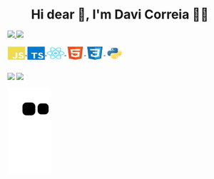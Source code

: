 <h1 align="center">Hi dear 👋, I'm Davi Correia 👨‍💻</h1>

 <div>
  <a href="https://github.com/DaviCorreia">
  <img height="180em" src="https://github-readme-stats.vercel.app/api?username=DaviCorreia&show_icons=true&theme=onedarkpro&include_all_commits=true&count_private=true"/>
  <img height="180em" src="https://github-readme-stats.vercel.app/api/top-langs/?username=DaviCorreia&layout=compact&langs_count=16&theme=dracula"/>
<div>
<div style="display: inline_block"><br>
  <img align="center" alt="Rafa-Js" height="30" width="40" src="https://raw.githubusercontent.com/devicons/devicon/master/icons/javascript/javascript-plain.svg">
  <img align="center" alt="Rafa-Ts" height="30" width="40" src="https://raw.githubusercontent.com/devicons/devicon/master/icons/typescript/typescript-plain.svg">
  <img align="center" alt="Rafa-React" height="30" width="40" src="https://raw.githubusercontent.com/devicons/devicon/master/icons/react/react-original.svg">
  <img align="center" alt="Rafa-HTML" height="30" width="40" src="https://raw.githubusercontent.com/devicons/devicon/master/icons/html5/html5-original.svg">
  <img align="center" alt="Rafa-CSS" height="30" width="40" src="https://raw.githubusercontent.com/devicons/devicon/master/icons/css3/css3-original.svg">
  <img align="center" alt="Rafa-Python" height="30" width="40" src="https://raw.githubusercontent.com/devicons/devicon/master/icons/python/python-original.svg">
</div>
  
  ##
 
<div> 
  
  <a href = "mailto: davi.correia@dcx.ufpb.br"><img src="https://img.shields.io/badge/-Gmail-%23333?style=for-the-badge&logo=gmail&logoColor=white" target="_blank"></a>
  <a href="https://www.linkedin.com/in/davi-correia-3a5b8114b/" target="_blank"><img src="https://img.shields.io/badge/-LinkedIn-%230077B5?style=for-the-badge&logo=linkedin&logoColor=white" target="_blank"></a> 
 
  ![Snake animation](https://github.com/rafaballerini/rafaballerini/blob/output/github-contribution-grid-snake.svg)
 
</div>

<!--<h3 align="center">Computer science student,enthusiast of the best web and mobile development technologies</h3>
<p align="left"> <img src="https://komarev.com/ghpvc/?username=DaviCorreia" alt="DaviCorreia" /> </p>

- JavaScipt
- React
- Web Development
- SpringBoot
- Angula
- Deep learning
- App Development
- Python

📫 How to reach me **davi.correia@dcx.ufpb.br** or **davicorreia21@gmail.com** 


<p align="center"> <img src="https://github-readme-stats.vercel.app/api?username=DaviCorreia&show_icons=true" alt="DaviCorreia" /> </p>
<p align="center">
<a href="https://www.linkedin.com/in/davi-correia-3a5b8114b" target="blank"><img align="center" src="https://cdn.jsdelivr.net/npm/simple-icons@3.0.1/icons/linkedin.svg" alt="DaviCorreia" height="40" width="40" /></a>
</p>
-->





























<!--
**DaviCorreia/DaviCorreia** is a ✨ _special_ ✨ repository because its `README.md` (this file) appears on your GitHub profile.

Here are some ideas to get you started:

- 🔭 I’m currently working on ...
- 🌱 I’m currently learning ...
- 👯 I’m looking to collaborate on ...
- 🤔 I’m looking for help with ...
- 💬 Ask me about ...
- 📫 How to reach me: ...
- 😄 Pronouns: ...
- ⚡ Fun fact: ...
-->
